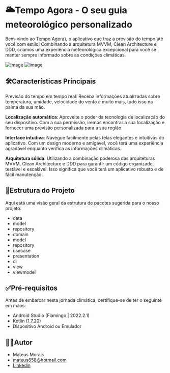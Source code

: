 # 🌥️Tempo Agora - O seu guia meteorológico personalizado


Bem-vindo ao [Tempo Agora](https://drive.google.com/file/d/1LPKXVVYPzR9-ytMWm0Wmme55PGVD3BQx/view?usp=drive_link)), o aplicativo que traz a previsão do tempo até você com estilo! Combinando a arquitetura MVVM, Clean Architecture e DDD, criamos uma experiência meteorológica excepcional para você se manter sempre informado sobre as condições climáticas.

![image](https://github.com/merfeus/TempoAgora/assets/85200990/1ef2a320-4527-4c98-938f-88fdcb949c1f)
![image](https://github.com/merfeus/TempoAgora/assets/85200990/b38bb5f1-fd59-4efe-a430-676143616571)

## 🛠Características Principais
Previsão do tempo em tempo real: Receba informações atualizadas sobre temperatura, umidade, velocidade do vento e muito mais, tudo isso na palma da sua mão.

**Localização automática**: Aproveite o poder da tecnologia de localização do seu dispositivo. Com a sua permissão, iremos encontrar a sua localização e fornecer uma previsão personalizada para a sua região.

**Interface intuitiva**: Navegue facilmente pelas telas elegantes e intuitivas do aplicativo. Com um design moderno e amigável, você terá uma experiência agradável enquanto verifica as informações climáticas.

**Arquitetura sólida**: Utilizando a combinação poderosa das arquiteturas MVVM, Clean Architecture e DDD para garantir um código organizado, testável e escalável. Isso significa que você terá um aplicativo robusto e de fácil manutenção.

## 📂Estrutura do Projeto 

Aqui está uma visão geral da estrutura de pacotes sugerida para o nosso projeto:

* data
* model
* repository
* domain
* model
* repository
* usecase
* presentation 
* di
* view
* viewmodel


## ✅Pré-requisitos

Antes de embarcar nesta jornada climática, certifique-se de ter o seguinte em mãos:

* Android Studio (Flamingo | 2022.2.1)
* Kotlin (1.7.20)
* Dispositivo Android ou Emulador

## 👨‍💻Autor

* Mateus Morais
* mateus658@hotmail.com
* [Linkedin](https://www.linkedin.com/in/mateus-morais-208b7b1a1/)
